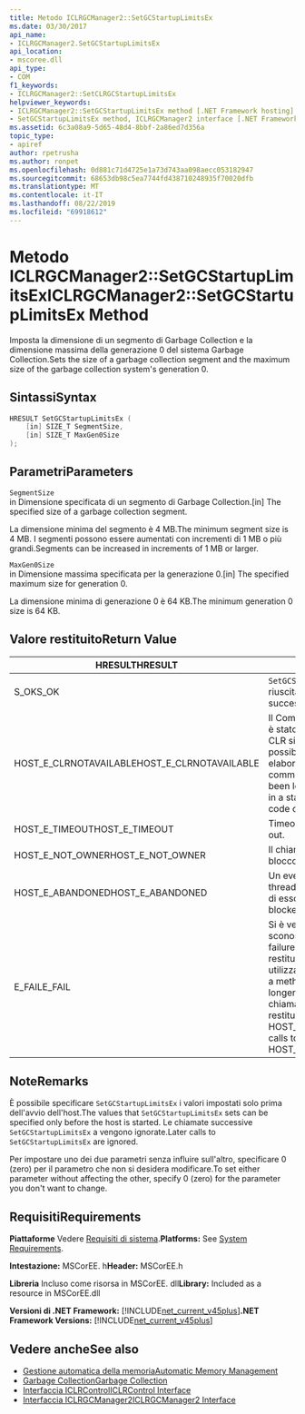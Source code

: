 ```yaml
---
title: Metodo ICLRGCManager2::SetGCStartupLimitsEx
ms.date: 03/30/2017
api_name:
- ICLRGCManager2.SetGCStartupLimitsEx
api_location:
- mscoree.dll
api_type:
- COM
f1_keywords:
- ICLRGCManager2::SetCLRGCStartupLimitsEx
helpviewer_keywords:
- ICLRGCManager2::SetGCStartupLimitsEx method [.NET Framework hosting]
- SetGCStartupLimitsEx method, ICLRGCManager2 interface [.NET Framework hosting]
ms.assetid: 6c3a08a9-5d65-48d4-8bbf-2a86ed7d356a
topic_type:
- apiref
author: rpetrusha
ms.author: ronpet
ms.openlocfilehash: 0d881c71d4725e1a73d743aa098aecc053182947
ms.sourcegitcommit: 68653db98c5ea7744fd438710248935f70020dfb
ms.translationtype: MT
ms.contentlocale: it-IT
ms.lasthandoff: 08/22/2019
ms.locfileid: "69918612"
---
```

# <a name="iclrgcmanager2setgcstartuplimitsex-method"></a><span data-ttu-id="58f69-102">Metodo ICLRGCManager2::SetGCStartupLimitsEx</span><span class="sxs-lookup"><span data-stu-id="58f69-102">ICLRGCManager2::SetGCStartupLimitsEx Method</span></span>
<span data-ttu-id="58f69-103">Imposta la dimensione di un segmento di Garbage Collection e la dimensione massima della generazione 0 del sistema Garbage Collection.</span><span class="sxs-lookup"><span data-stu-id="58f69-103">Sets the size of a garbage collection segment and the maximum size of the garbage collection system's generation 0.</span></span>  
  
## <a name="syntax"></a><span data-ttu-id="58f69-104">Sintassi</span><span class="sxs-lookup"><span data-stu-id="58f69-104">Syntax</span></span>  
  
```cpp  
HRESULT SetGCStartupLimitsEx (  
    [in] SIZE_T SegmentSize,   
    [in] SIZE_T MaxGen0Size  
);  
```  
  
## <a name="parameters"></a><span data-ttu-id="58f69-105">Parametri</span><span class="sxs-lookup"><span data-stu-id="58f69-105">Parameters</span></span>  
 `SegmentSize`  
 <span data-ttu-id="58f69-106">in Dimensione specificata di un segmento di Garbage Collection.</span><span class="sxs-lookup"><span data-stu-id="58f69-106">[in] The specified size of a garbage collection segment.</span></span>  
  
 <span data-ttu-id="58f69-107">La dimensione minima del segmento è 4 MB.</span><span class="sxs-lookup"><span data-stu-id="58f69-107">The minimum segment size is 4 MB.</span></span> <span data-ttu-id="58f69-108">I segmenti possono essere aumentati con incrementi di 1 MB o più grandi.</span><span class="sxs-lookup"><span data-stu-id="58f69-108">Segments can be increased in increments of 1 MB or larger.</span></span>  
  
 `MaxGen0Size`  
 <span data-ttu-id="58f69-109">in Dimensione massima specificata per la generazione 0.</span><span class="sxs-lookup"><span data-stu-id="58f69-109">[in] The specified maximum size for generation 0.</span></span>  
  
 <span data-ttu-id="58f69-110">La dimensione minima di generazione 0 è 64 KB.</span><span class="sxs-lookup"><span data-stu-id="58f69-110">The minimum generation 0 size is 64 KB.</span></span>  
  
## <a name="return-value"></a><span data-ttu-id="58f69-111">Valore restituito</span><span class="sxs-lookup"><span data-stu-id="58f69-111">Return Value</span></span>  
  
|<span data-ttu-id="58f69-112">HRESULT</span><span class="sxs-lookup"><span data-stu-id="58f69-112">HRESULT</span></span>|<span data-ttu-id="58f69-113">Descrizione</span><span class="sxs-lookup"><span data-stu-id="58f69-113">Description</span></span>|  
|-------------|-----------------|  
|<span data-ttu-id="58f69-114">S_OK</span><span class="sxs-lookup"><span data-stu-id="58f69-114">S_OK</span></span>|<span data-ttu-id="58f69-115">`SetGCStartupLimitsEx`la restituzione è riuscita.</span><span class="sxs-lookup"><span data-stu-id="58f69-115">`SetGCStartupLimitsEx` returned successfully.</span></span>|  
|<span data-ttu-id="58f69-116">HOST_E_CLRNOTAVAILABLE</span><span class="sxs-lookup"><span data-stu-id="58f69-116">HOST_E_CLRNOTAVAILABLE</span></span>|<span data-ttu-id="58f69-117">Il Common Language Runtime (CLR) non è stato caricato in un processo oppure CLR si trova in uno stato in cui non è possibile eseguire codice gestito o elaborare la chiamata correttamente.</span><span class="sxs-lookup"><span data-stu-id="58f69-117">The common language runtime (CLR) has not been loaded into a process, or the CLR is in a state in which it cannot run managed code or process the call successfully.</span></span>|  
|<span data-ttu-id="58f69-118">HOST_E_TIMEOUT</span><span class="sxs-lookup"><span data-stu-id="58f69-118">HOST_E_TIMEOUT</span></span>|<span data-ttu-id="58f69-119">Timeout della chiamata.</span><span class="sxs-lookup"><span data-stu-id="58f69-119">The call timed out.</span></span>|  
|<span data-ttu-id="58f69-120">HOST_E_NOT_OWNER</span><span class="sxs-lookup"><span data-stu-id="58f69-120">HOST_E_NOT_OWNER</span></span>|<span data-ttu-id="58f69-121">Il chiamante non è il proprietario del blocco.</span><span class="sxs-lookup"><span data-stu-id="58f69-121">The caller does not own the lock.</span></span>|  
|<span data-ttu-id="58f69-122">HOST_E_ABANDONED</span><span class="sxs-lookup"><span data-stu-id="58f69-122">HOST_E_ABANDONED</span></span>|<span data-ttu-id="58f69-123">Un evento è stato annullato mentre un thread bloccato o Fiber era in attesa su di esso.</span><span class="sxs-lookup"><span data-stu-id="58f69-123">An event was canceled while a blocked thread or fiber was waiting on it.</span></span>|  
|<span data-ttu-id="58f69-124">E_FAIL</span><span class="sxs-lookup"><span data-stu-id="58f69-124">E_FAIL</span></span>|<span data-ttu-id="58f69-125">Si è verificato un errore irreversibile sconosciuto.</span><span class="sxs-lookup"><span data-stu-id="58f69-125">An unknown catastrophic failure occurred.</span></span> <span data-ttu-id="58f69-126">Dopo che un metodo restituisce E_FAIL, CLR non è più utilizzabile all'interno del processo.</span><span class="sxs-lookup"><span data-stu-id="58f69-126">After a method returns E_FAIL, the CLR is no longer usable within the process.</span></span> <span data-ttu-id="58f69-127">Le chiamate successive ai metodi di hosting restituiscono HOST_E_CLRNOTAVAILABLE.</span><span class="sxs-lookup"><span data-stu-id="58f69-127">Subsequent calls to hosting methods return HOST_E_CLRNOTAVAILABLE.</span></span>|  
  
## <a name="remarks"></a><span data-ttu-id="58f69-128">Note</span><span class="sxs-lookup"><span data-stu-id="58f69-128">Remarks</span></span>  
 <span data-ttu-id="58f69-129">È possibile specificare `SetGCStartupLimitsEx` i valori impostati solo prima dell'avvio dell'host.</span><span class="sxs-lookup"><span data-stu-id="58f69-129">The values that `SetGCStartupLimitsEx` sets can be specified only before the host is started.</span></span> <span data-ttu-id="58f69-130">Le chiamate successive `SetGCStartupLimitsEx` a vengono ignorate.</span><span class="sxs-lookup"><span data-stu-id="58f69-130">Later calls to `SetGCStartupLimitsEx` are ignored.</span></span>  
  
 <span data-ttu-id="58f69-131">Per impostare uno dei due parametri senza influire sull'altro, specificare 0 (zero) per il parametro che non si desidera modificare.</span><span class="sxs-lookup"><span data-stu-id="58f69-131">To set either parameter without affecting the other, specify 0 (zero) for the parameter you don't want to change.</span></span>  
  
## <a name="requirements"></a><span data-ttu-id="58f69-132">Requisiti</span><span class="sxs-lookup"><span data-stu-id="58f69-132">Requirements</span></span>  
 <span data-ttu-id="58f69-133">**Piattaforme** Vedere [Requisiti di sistema](../../../../docs/framework/get-started/system-requirements.md).</span><span class="sxs-lookup"><span data-stu-id="58f69-133">**Platforms:** See [System Requirements](../../../../docs/framework/get-started/system-requirements.md).</span></span>  
  
 <span data-ttu-id="58f69-134">**Intestazione:** MSCorEE. h</span><span class="sxs-lookup"><span data-stu-id="58f69-134">**Header:** MSCorEE.h</span></span>  
  
 <span data-ttu-id="58f69-135">**Libreria** Incluso come risorsa in MSCorEE. dll</span><span class="sxs-lookup"><span data-stu-id="58f69-135">**Library:** Included as a resource in MSCorEE.dll</span></span>  
  
 <span data-ttu-id="58f69-136">**Versioni di .NET Framework:** [!INCLUDE[net_current_v45plus](../../../../includes/net-current-v45plus-md.md)]</span><span class="sxs-lookup"><span data-stu-id="58f69-136">**.NET Framework Versions:** [!INCLUDE[net_current_v45plus](../../../../includes/net-current-v45plus-md.md)]</span></span>  
  
## <a name="see-also"></a><span data-ttu-id="58f69-137">Vedere anche</span><span class="sxs-lookup"><span data-stu-id="58f69-137">See also</span></span>

- [<span data-ttu-id="58f69-138">Gestione automatica della memoria</span><span class="sxs-lookup"><span data-stu-id="58f69-138">Automatic Memory Management</span></span>](../../../standard/automatic-memory-management.md)
- [<span data-ttu-id="58f69-139">Garbage Collection</span><span class="sxs-lookup"><span data-stu-id="58f69-139">Garbage Collection</span></span>](../../../standard/garbage-collection/index.md)
- [<span data-ttu-id="58f69-140">Interfaccia ICLRControl</span><span class="sxs-lookup"><span data-stu-id="58f69-140">ICLRControl Interface</span></span>](../../../../docs/framework/unmanaged-api/hosting/iclrcontrol-interface.md)
- [<span data-ttu-id="58f69-141">Interfaccia ICLRGCManager2</span><span class="sxs-lookup"><span data-stu-id="58f69-141">ICLRGCManager2 Interface</span></span>](../../../../docs/framework/unmanaged-api/hosting/iclrgcmanager2-interface.md)
